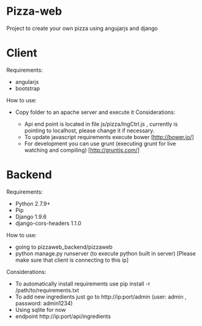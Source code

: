 # Pizza-web
Project to create your own pizza using angujarjs and django

Client
============

Requirements:
  - angularjs
  - bootstrap

How to use:

- Copy folder to an apache server and execute it
Considerations:

  - Api end point is located in file js/pizza/IngCtrl.js , currently is pointing to localhost, please change it if necessary.
  - To update javascript requirements execute bower [http://bower.io/]
  - For development you can use grunt (executing grunt for live watching and compiling) [http://gruntjs.com/]

Backend
=========

Requirements:
  - Python 2.7.9+
  - Pip
  - Django 1.9.6
  - django-cors-headers 1.1.0

How to use:
  - going to pizzaweb_backend/pizzaweb
  - python manage.py runserver (to execute python built in server) [Please make sure that client is connecting to this ip]

Considerations:
  - To automatically install requirements use pip install -r /path/to/requirements.txt
  - To add new ingredients just go to http://ip:port/admin (user: admin , password: admin1234)
  - Using sqlite for now
  - endpoint http://ip:port/api/ingredients
